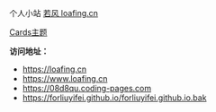 个人小站 [若风 loafing.cn ](https://loafing.cn) 

[Cards主题](https://github.com/ChrAlpha/hexo-theme-cards)

**访问地址：**  
- https://loafing.cn
- https://www.loafing.cn
- https://08d8qu.coding-pages.com
- https://forliuyifei.github.io/forliuyifei.github.io.bak
